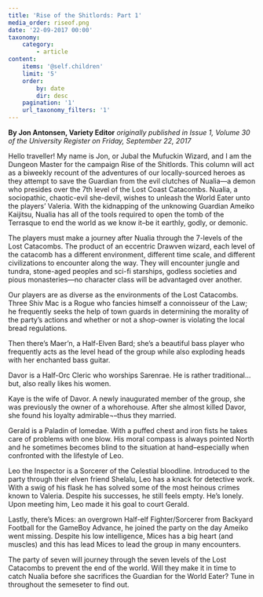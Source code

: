```yaml
---
title: 'Rise of the Shitlords: Part 1'
media_order: riseof.png
date: '22-09-2017 00:00'
taxonomy:
    category:
        - article
content:
    items: '@self.children'
    limit: '5'
    order:
        by: date
        dir: desc
    pagination: '1'
    url_taxonomy_filters: '1'
---
```


**By Jon Antonsen, Variety Editor** _originally published in Issue 1, Volume 30 of the University Register on Friday, September 22, 2017_

Hello traveller! My name is Jon, or Jubal the Mufuckin Wizard, and I am the Dungeon Master for the campaign Rise of the Shitlords. This column will act as a biweekly recount of the adventures of our locally-sourced heroes as they attempt to save the Guardian from the evil clutches of Nualia—a demon who presides over the
7th level of the Lost Coast Catacombs. Nualia, a sociopathic, chaotic-evil she-devil, wishes to unleash the World Eater unto the players’ Valeria. With the kidnapping of the unknowing Guardian Ameiko Kaijitsu, Nualia has all of the tools required to open the tomb of the Terrasque to end the world as we know it–be it earthly, godly, or demonic.

The players must make a journey after Nualia through the 7-levels of the Lost Catacombs. The product of an eccentric Drawven wizard, each level of the catacomb
has a different environment, different time scale, and different civilizations to encounter along the way. They will encounter jungle and tundra, stone-aged peoples and sci-fi starships, godless societies and pious monasteries—no
character class will be advantaged over another.

Our players are as diverse as the environments of the Lost Catacombs. Three Shiv Mac is a Rogue who fancies himself a connoisseur of the Law; he frequently seeks the help of town guards in determining the morality of the party’s actions and whether or not a shop-owner is violating the local bread regulations.

Then there’s Maer’n, a Half-Elven Bard; she’s a beautiful bass player who frequently acts as the level head of the group while also exploding heads with her enchanted bass guitar.

Davor is a Half-Orc Cleric who worships Sarenrae. He is rather traditional… but, also really likes his women.

Kaye is the wife of Davor. A newly inaugurated member of the group, she was previously the owner of a whorehouse. After she almost killed Davor, she found his
loyalty admirable¬–thus they married.

Gerald is a Paladin of Iomedae. With a puffed chest and iron fists he takes care of problems with one blow. His moral compass is always pointed North and he sometimes
becomes blind to the situation at hand–especially when confronted with the lifestyle of Leo.

Leo the Inspector is a Sorcerer of the Celestial bloodline. Introduced to the party through their elven friend Shelalu, Leo has a knack for detective work. With a swig of his flask he has solved some of the most heinous crimes known to Valeria. Despite his successes, he still feels empty. He’s lonely. Upon meeting him, Leo made it his goal to court Gerald.

Lastly, there’s Mices: an overgrown Half-elf Fighter/Sorcerer from Backyard Football for the GameBoy Advance, he joined the party on the day Ameiko went missing. Despite his low intelligence, Mices has a big heart (and muscles) and this has lead Mices to lead the group in many encounters.

The party of seven will journey through the seven levels of the Lost Catacombs to prevent the end of the world. Will they make it in time to catch Nualia before she sacrifices the Guardian for the World Eater? Tune in throughout the semeseter to find out.